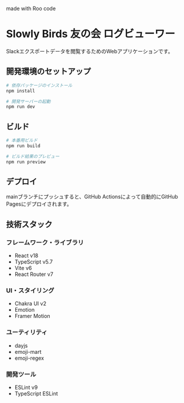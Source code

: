 made with Roo code

# Slowly Birds 友の会 ログビューワー
Slackエクスポートデータを閲覧するためのWebアプリケーションです。

## 開発環境のセットアップ

```bash
# 依存パッケージのインストール
npm install

# 開発サーバーの起動
npm run dev
```

## ビルド

```bash
# 本番用ビルド
npm run build

# ビルド結果のプレビュー
npm run preview
```

## デプロイ

mainブランチにプッシュすると、GitHub Actionsによって自動的にGitHub Pagesにデプロイされます。

## 技術スタック

### フレームワーク・ライブラリ
- React v18
- TypeScript v5.7
- Vite v6
- React Router v7

### UI・スタイリング
- Chakra UI v2
- Emotion
- Framer Motion

### ユーティリティ
- dayjs
- emoji-mart
- emoji-regex

### 開発ツール
- ESLint v9
- TypeScript ESLint
